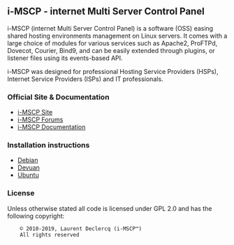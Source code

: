 ## i-MSCP - internet Multi Server Control Panel

i-MSCP (internet Multi Server Control Panel) is a software (OSS) easing shared
hosting environments management on Linux servers. It comes with a large choice
of modules for various services such as Apache2, ProFTPd, Dovecot, Courier,
Bind9, and can be easily extended through plugins, or listener files using its
events-based API.

i-MSCP was designed for professional Hosting Service Providers (HSPs), Internet
Service Providers (ISPs) and IT professionals.

### Official Site & Documentation

* [i-MSCP Site](https://i-mscp.net/)
* [i-MSCP Forums](https://i-mscp.net/index.php/BoardList/)
* [i-MSCP Documentation](https://wiki.i-mscp.net/doku.php)

### Installation instructions

* [Debian](./docs/Debian/INSTALL.md)
* [Devuan](./docs/Devuan/INSTALL.md)
* [Ubuntu](./docs/Ubuntu/INSTALL.md)

### License

Unless otherwise stated all code is licensed under GPL 2.0 and has the
following copyright:

```
    © 2010-2019, Laurent Declercq (i-MSCP™)
    All rights reserved
```
